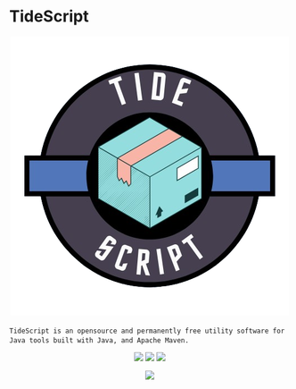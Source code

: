 #  TideScript
<p align="center">
  <a href="">
    <img src="https://github.com/Tide-Studios/TideScript/blob/resources/images/icon.png" />
  </a>
</p>

```TideScript is an opensource and permanently free utility software for Java tools built with Java, and Apache Maven.```

<p align="center">
<img src="https://img.shields.io/github/downloads/Tide-Studios/TideScript/total">
<img src="https://img.shields.io/github/actions/workflow/status/Tide-Studios/TideScript/.github%2Fworkflows%2Fmaven.yml">
<img src="https://img.shields.io/github/license/Tide-Studios/TideScript">

<p align="center">

  <a href="">
    <img src="https://skillicons.dev/icons?i=lua,java,maven&theme=light" />
  </a>
</p>
